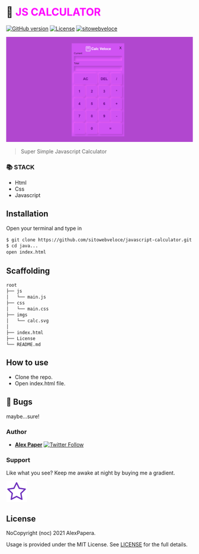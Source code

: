 # 🧮 <span style="color:magenta">JS CALCULATOR</span>


[![GitHub version](https://img.shields.io/badge/version-v1.0.0-blue.svg)](https://github.com/yilber/readme-boilerplate)
[![License](https://img.shields.io/github/license/yilber/readme-boilerplate.svg)](https://github.com/Yilber/readme-boilerplate/blob/master/LICENSE)
[![sitowebveloce](https://img.shields.io/static/v1?label=veloce&message=calc-superfast&color=magenta)](https://sitowebveloce.it)


<!-- ## Background -->

![image](./imgs/front.png)

> Super Simple Javascript Calculator

### 📚 STACK
- Html
- Css
- Javascript

## Installation

Open your terminal and type in

```sh
$ git clone https://github.com/sitowebveloce/javascript-calculator.git
$ cd java...
open index.html
```

## Scaffolding

```text
root
├── js
│   └── main.js
├── css
│   └── main.css
├── imgs
│   └── calc.svg
│       
├── index.html
├── License
└── README.md
```

## How to use

* Clone the repo.
* Open index.html file.

## 🐛 Bugs

maybe...sure!

### Author

* [**Alex Paper**](https://www.sitowebveloce.it/) [![Twitter Follow](https://img.shields.io/twitter/follow/sitowebveloce.svg?style=social)](https://twitter.com/sitowebveloce)

### Support

Like what you see? Keep me awake at night by buying me a gradient.

<a href="https://buymeagradient.com/" target="_blank"><img src="./imgs/star.svg" alt="Buy Me A Gradient" style="height: auto !important;width: auto !important;"></a>
<!-- <a href="https://www.patreon.com/bePatron?u=17267732" target="_blank"><img src="https://c5.patreon.com/external/logo/become_a_patron_button@2x.png" height="37" alt="Become a patreon" style="height: auto !important;width: auto !important;"></a> -->
## License

NoCopyright (noc) 2021 AlexPapera.

Usage is provided under the MIT License. See [LICENSE](https://github.com/Yilber/readme-boilerplate/blob/master/LICENSE) for the full details.
